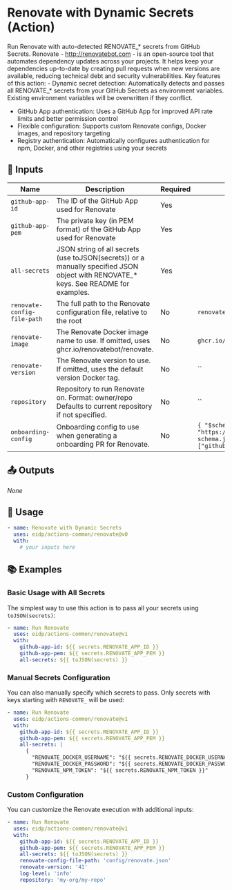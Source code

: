 <!-- NOTE: This file's contents are automatically generated. Do not edit manually. -->
# Renovate with Dynamic Secrets (Action)

Run Renovate with auto-detected RENOVATE_* secrets from GitHub Secrets.
Renovate - http://renovatebot.com - is an open-source tool that automates dependency updates across your projects. It helps keep your dependencies up-to-date by creating pull requests when new versions are available, reducing technical debt and security vulnerabilities.
Key features of this action: - Dynamic secret detection: Automatically detects and passes all RENOVATE_*
  secrets from your GitHub Secrets as environment variables. Existing environment variables
  will be overwritten if they conflict.
- GitHub App authentication: Uses a GitHub App for improved API rate limits
  and better permission control
- Flexible configuration: Supports custom Renovate configs, Docker images,
  and repository targeting
- Registry authentication: Automatically configures authentication for npm,
  Docker, and other registries using your secrets

## 🔧 Inputs

|Name                        |Description                                                                                                                         |Required|Default                                                                                                          |
|----------------------------|------------------------------------------------------------------------------------------------------------------------------------|--------|-----------------------------------------------------------------------------------------------------------------|
|`github-app-id`             |The ID of the GitHub App used for Renovate                                                                                          |Yes     |                                                                                                                 |
|`github-app-pem`            |The private key (in PEM format) of the GitHub App used for Renovate                                                                 |Yes     |                                                                                                                 |
|`all-secrets`               |JSON string of all secrets (use toJSON(secrets)) or a manually specified JSON object with RENOVATE_* keys. See README for examples. |Yes     |                                                                                                                 |
|`renovate-config-file-path` |The full path to the Renovate configuration file, relative to the root                                                              |No      |`renovate.json`                                                                                                  |
|`renovate-image`            |The Renovate Docker image name to use. If omitted, uses ghcr.io/renovatebot/renovate.                                               |No      |`ghcr.io/renovatebot/renovate`                                                                                   |
|`renovate-version`          |The Renovate version to use. If omitted, uses the default version Docker tag.                                                       |No      |``                                                                                                               |
|`repository`                |Repository to run Renovate on. Format: owner/repo Defaults to current repository if not specified.                                  |No      |``                                                                                                               |
|`onboarding-config`         |Onboarding config to use when generating a onboarding PR for Renovate.                                                              |No      |`{ "$schema": "https://docs.renovatebot.com/renovate-schema.json", "extends": ["github>eidp/renovate-config"] }` |

## 📤 Outputs

_None_

## 🚀 Usage

```yaml
- name: Renovate with Dynamic Secrets
  uses: eidp/actions-common/renovate@v0
  with:
    # your inputs here
```


## 📚 Examples

### Basic Usage with All Secrets

The simplest way to use this action is to pass all your secrets using `toJSON(secrets)`:

```yaml
- name: Run Renovate
  uses: eidp/actions-common/renovate@v1
  with:
    github-app-id: ${{ secrets.RENOVATE_APP_ID }}
    github-app-pem: ${{ secrets.RENOVATE_APP_PEM }}
    all-secrets: ${{ toJSON(secrets) }}
```

### Manual Secrets Configuration

You can also manually specify which secrets to pass. Only secrets with keys starting with `RENOVATE_` will be used:

```yaml
- name: Run Renovate
  uses: eidp/actions-common/renovate@v1
  with:
    github-app-id: ${{ secrets.RENOVATE_APP_ID }}
    github-app-pem: ${{ secrets.RENOVATE_APP_PEM }}
    all-secrets: |
      {
        "RENOVATE_DOCKER_USERNAME": "${{ secrets.RENOVATE_DOCKER_USERNAME }}",
        "RENOVATE_DOCKER_PASSWORD": "${{ secrets.RENOVATE_DOCKER_PASSWORD }}",
        "RENOVATE_NPM_TOKEN": "${{ secrets.RENOVATE_NPM_TOKEN }}"
      }
```

### Custom Configuration

You can customize the Renovate execution with additional inputs:

```yaml
- name: Run Renovate
  uses: eidp/actions-common/renovate@v1
  with:
    github-app-id: ${{ secrets.RENOVATE_APP_ID }}
    github-app-pem: ${{ secrets.RENOVATE_APP_PEM }}
    all-secrets: ${{ toJSON(secrets) }}
    renovate-config-file-path: 'config/renovate.json'
    renovate-version: '41'
    log-level: 'info'
    repository: 'my-org/my-repo'
```
